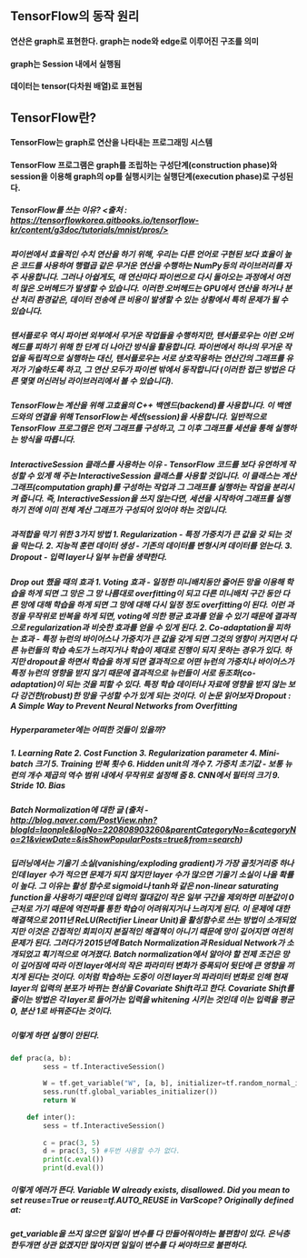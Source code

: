 ## TensorFlow의 동작 원리
#### 연산은 graph로 표현한다. graph는 node와 edge로 이루어진 구조를 의미
#### graph는 Session 내에서 실행됨
#### 데이터는 tensor(다차원 배열)로 표현됨

## TensorFlow란?
#### TensorFlow는 graph로 연산을 나타내는 프로그래밍 시스템
#### TensorFlow 프로그램은 graph를 조립하는 구성단계(construction phase)와 session을 이용해 graph의 op를 실행시키는 실행단계(execution phase)로 구성된다.

##### TensorFlow를 쓰는 이유? <출처 : https://tensorflowkorea.gitbooks.io/tensorflow-kr/content/g3doc/tutorials/mnist/pros/>
##### 파이썬에서 효율적인 수치 연산을 하기 위해, 우리는 다른 언어로 구현된 보다 효율이 높은 코드를 사용하여 행렬곱 같은 무거운 연산을 수행하는 NumPy등의 라이브러리를 자주 사용합니다. 그러나 아쉽게도, 매 연산마다 파이썬으로 다시 돌아오는 과정에서 여전히 많은 오버헤드가 발생할 수 있습니다. 이러한 오버헤드는 GPU에서 연산을 하거나 분산 처리 환경같은, 데이터 전송에 큰 비용이 발생할 수 있는 상황에서 특히 문제가 될 수 있습니다.
##### 텐서플로우 역시 파이썬 외부에서 무거운 작업들을 수행하지만, 텐서플로우는 이런 오버헤드를 피하기 위해 한 단계 더 나아간 방식을 활용합니다. 파이썬에서 하나의 무거운 작업을 독립적으로 실행하는 대신, 텐서플로우는 서로 상호작용하는 연산간의 그래프를 유저가 기술하도록 하고, 그 연산 모두가 파이썬 밖에서 동작합니다 (이러한 접근 방법은 다른 몇몇 머신러닝 라이브러리에서 볼 수 있습니다).
##### TensorFlow는 계산을 위해 고효율의 C++ 백엔드(backend)를 사용합니다. 이 백엔드와의 연결을 위해 TensorFlow는 세션(session)을 사용합니다. 일반적으로 TensorFlow 프로그램은 먼저 그래프를 구성하고, 그 이후 그래프를 세션을 통해 실행하는 방식을 따릅니다. 
##### InteractiveSession 클래스를 사용하는 이유 - TensorFlow 코드를 보다 유연하게 작성할 수 있게 해 주는 InteractiveSession 클래스를 사용할 것입니다. 이 클래스는 계산 그래프(computation graph)를 구성하는 작업과 그 그래프를 실행하는 작업을 분리시켜 줍니다. 즉, InteractiveSession을 쓰지 않는다면, 세션을 시작하여 그래프를 실행하기 전에 이미 전체 계산 그래프가 구성되어 있어야 하는 것입니다.

##### 과적합을 막기 위한 3가지 방법 1. Regularization - 특정 가중치가 큰 값을 갖 되는 것을 막는다. 2. 지능적 훈련 데이터 생성 - 기존의 데이터를 변형시켜 데이터를 얻는다. 3. Dropout - 입력 layer나 일부 뉴런을 생략한다.

##### Drop out 했을 때의 효과 1. Voting 효과 - 일정한 미니배치동안 줄어든 망을 이용해 학습을 하게 되면 그 망은 그 망 나름대로 overfitting이 되고 다른 미니배치 구간 동안 다른 망에 대해 학습을 하게 되면 그 망에 대해 다시 일정 정도 overfitting이 된다. 이런 과정을 무작위로 반복을 하게 되면, voting에 의한 평균 효과를 얻을 수 있기 때문에 결과적으로 regularization과 비슷한 효과를 얻을 수 있게 된다. 2. Co-adaptation을 피하는 효과 - 특정 뉴런의 바이어스나 가중치가 큰 값을 갖게 되면 그것의 영향이 커지면서 다른 뉴런들의 학습 속도가 느려지거나 학습이 제대로 진행이 되지 못하는 경우가 있다. 하지만 dropout을 하면서 학습을 하게 되면 결과적으로 어떤 뉴런의 가중치나 바이어스가 특정 뉴런의 영향을 받지 않기 때문에 결과적으로 뉴런들이 서로 동조화(co-adaptation)이 되는 것을 피할 수 있다. 특정 학습 데이터나 자료에 영향을 받지 않는 보다 강건한(robust)한 망을 구성할 수가 있게 되는 것이다. 이 논문 읽어보자 Dropout : A Simple Way to Prevent Neural Networks from Overfitting

##### Hyperparameter에는 어떠한 것들이 있을까?
##### 1. Learning Rate 2. Cost Function 3. Regularization parameter 4. Mini-batch 크기 5. Training 반복 횟수 6. Hidden unit의 개수 7. 가중치 초기값 - 보통 뉴런의 개수 제곱의 역수 범위 내에서 무작위로 설정해 줌 8. CNN에서 필터의 크기 9. Stride 10. Bias


##### Batch Normalization에 대한 글 (출처 - http://blog.naver.com/PostView.nhn?blogId=laonple&logNo=220808903260&parentCategoryNo=&categoryNo=21&viewDate=&isShowPopularPosts=true&from=search)
##### 딥러닝에서는 기울기 소실(vanishing/exploding gradient)가 가장 골칫거리중 하나인데 layer 수가 적으면 문제가 되지 않지만 layer 수가 많으면 기울기 소실이 나올 확률이 높다. 그 이유는 활성 함수로 sigmoid나 tanh와 같은 non-linear saturating function을 사용하기 때문인데 입력의 절대값이 작은 일부 구간을 제외하면 미분값이 0 근처로 가기 때문에 역전파를 통한 학습이 어려워지거나 느려지게 된다. 이 문제에 대한 해결책으로 2011년 ReLU(Rectifier Linear Unit)을 활성함수로 쓰는 방법이 소개되었지만 이것은 간접적인 회피이지 본질적인 해결책이 아니기 때문에 망이 깊어지면 여전히 문제가 된다. 그러다가 2015년에 Batch Normalization과 Residual Network가 소개되었고 획기적으로 여겨졌다. Batch normalization에서 알아야 할 전제 조건은 망이 깊어짐에 따라 이전 layer에서의 작은 파라미터 변화가 증폭되어 뒷단에 큰 영향을 끼치게 된다는 것이다. 이처럼 학습하는 도중이 이전 layer의 파라미터 변화로 인해 현재 layer의 입력의 분포가 바뀌는 현상을 Covariate Shift라고 한다. Covariate Shift를 줄이는 방법은 각 layer로 들어가는 입력을 whitening 시키는 것인데 이는 입력을 평균 0, 분산 1로 바꿔준다는 것이다.

##### 이렇게 하면 실행이 안된다.
```python
def prac(a, b):
        sess = tf.InteractiveSession()
        
        W = tf.get_variable("W", [a, b], initializer=tf.random_normal_initializer(stddev=0.1))
        sess.run(tf.global_variables_initializer())
        return W
    
    def inter():
        sess = tf.InteractiveSession()
        
        c = prac(3, 5)
        d = prac(3, 5) #두번 사용할 수가 없다.
        print(c.eval())
        print(d.eval())
```
##### 이렇게 에러가 뜬다. Variable W already exists, disallowed. Did you mean to set reuse=True or reuse=tf.AUTO_REUSE in VarScope? Originally defined at:

##### get_variable을 쓰지 않으면 일일이 변수를 다 만들어줘야하는 불편함이 있다. 은닉층 한두개면 상관 없겠지만 많아지면 일일이 변수를 다 써야하므로 불편하다.